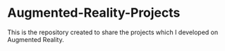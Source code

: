 # Augmented-Reality-Projects
This is the repository created to share the projects which I developed on Augmented Reality.
